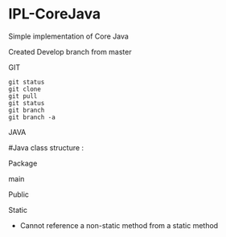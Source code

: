 # IPL-CoreJava
Simple implementation of Core Java


Created Develop branch from master


GIT

	git status
	git clone
	git pull
	git status 
	git branch
	git branch -a

	
	
	

	
	
		
JAVA


#Java class structure : 

Package

main 

Public

Static 
- Cannot reference a non-static method from a static method
